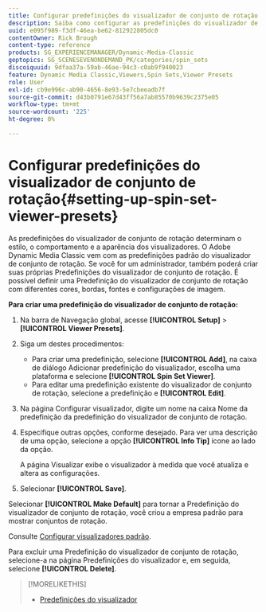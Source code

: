 ```yaml
---
title: Configurar predefinições do visualizador de conjunto de rotação
description: Saiba como configurar as predefinições do visualizador de conjunto de rotação no Adobe Dynamic Media Classic.
uuid: e095f989-f3df-46ea-be62-812922805dc0
contentOwner: Rick Brough
content-type: reference
products: SG_EXPERIENCEMANAGER/Dynamic-Media-Classic
geptopics: SG_SCENESEVENONDEMAND_PK/categories/spin_sets
discoiquuid: 9dfaa37a-59ab-46ae-94c3-c0ab9f940023
feature: Dynamic Media Classic,Viewers,Spin Sets,Viewer Presets
role: User
exl-id: cb9e996c-ab90-4656-8e93-5e7cbeeadb7f
source-git-commit: d43b0791e67d43ff56a7ab85570b9639c2375e05
workflow-type: tm+mt
source-wordcount: '225'
ht-degree: 0%

---
```


# Configurar predefinições do visualizador de conjunto de rotação{#setting-up-spin-set-viewer-presets}

As predefinições do visualizador de conjunto de rotação determinam o estilo, o comportamento e a aparência dos visualizadores. O Adobe Dynamic Media Classic vem com as predefinições padrão do visualizador de conjunto de rotação. Se você for um administrador, também poderá criar suas próprias Predefinições do visualizador de conjunto de rotação. É possível definir uma Predefinição do visualizador de conjunto de rotação com diferentes cores, bordas, fontes e configurações de imagem.

**Para criar uma predefinição do visualizador de conjunto de rotação:**

1. Na barra de Navegação global, acesse **[!UICONTROL Setup]** > **[!UICONTROL Viewer Presets]**.
1. Siga um destes procedimentos:

   * Para criar uma predefinição, selecione **[!UICONTROL Add]**, na caixa de diálogo Adicionar predefinição do visualizador, escolha uma plataforma e selecione **[!UICONTROL Spin Set Viewer]**.
   * Para editar uma predefinição existente do visualizador de conjunto de rotação, selecione a predefinição e **[!UICONTROL Edit]**.

1. Na página Configurar visualizador, digite um nome na caixa Nome da predefinição da predefinição do visualizador de conjunto de rotação.
1. Especifique outras opções, conforme desejado. Para ver uma descrição de uma opção, selecione a opção **[!UICONTROL Info Tip]** ícone ao lado da opção.

   A página Visualizar exibe o visualizador à medida que você atualiza e altera as configurações.

1. Selecionar **[!UICONTROL Save]**.

Selecionar **[!UICONTROL Make Default]** para tornar a Predefinição do visualizador de conjunto de rotação, você criou a empresa padrão para mostrar conjuntos de rotação.

Consulte [Configurar visualizadores padrão](application-setup.md#configuring_default_viewers).

Para excluir uma Predefinição do visualizador de conjunto de rotação, selecione-a na página Predefinições do visualizador e, em seguida, selecione **[!UICONTROL Delete]**.

>[!MORELIKETHIS]
>
>* [Predefinições do visualizador](application-setup.md#viewer_presets)

